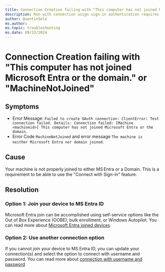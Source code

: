 ```yaml
---
title: Connection Creation failing with "This computer has not joined Microsoft Entra or the domain." or "MachineNotJoined"
description: Run with connection usign sign-in authentication requires to have a machine Entra joined
author: QuentinSele
ms.author: 
ms.topic: troubleshooting 
ms.date: 09/13/2024
---
```


<!---For SEO metadata, refer to the SEO cheat sheet provided at https://review.learn.microsoft.com/help/contribute/contribute-how-to-write-seo-basics?branch=main. It has complete information on metadata that impacts SEO, specifically the page title and meta description.--->

<!--- We write general troubleshooting articles when a specific error message isn't known. The customer has come across an issue that they need to resolve, but it's not clear what's causing the issue.--->

<!--- Recommended: Remove all the comments in this template before you sign-off or merge to main branch.--->

# Connection Creation failing with "This computer has not joined Microsoft Entra or the domain." or "MachineNotJoined"

<!---Required: Include the word "troubleshoot" --->

## Symptoms

- Error Message: `Failed to create OAuth connection: ClientError: Test connection failed. Details: Connection failed: [Machine <machineid>] This computer has not joined Microsoft Entra or the domain.`
- Error Code `MachineNotJoined` and error message `The machine is neither Microsoft Entra nor domain joined`.

## Cause

Your machine is not properly joined to either MS Entra or a Domain. 
This is a requirement to be able to use the "Connect with Sign-in" feature.
<!---Optional: An issue might be able to be temporarily resolved with a quick fix. If known, list any workarounds that can be implemented quickly to resolve the issue. Link to information about  longer-term solutions in the Solution section.--->

## Resolution

### Option 1: Join your device to MS Entra ID

Microsoft Entra join can be accomplished using self-service options like the Out of Box Experience (OOBE), bulk enrollment, or Windows Autopilot. You can read more about [Microsoft Entra joined devices](https://learn.microsoft.com/entra/identity/devices/concept-directory-join)

### Option 2: Use another connection option

If you cannot join your device to MS Entra ID, you can update your connection(s) and select the option to connect with username and password.
You can read more about [connection with username and password](https://learn.microsoft.com/power-automate/desktop-flows/desktop-flow-connections#connect-with-username-and-password)
